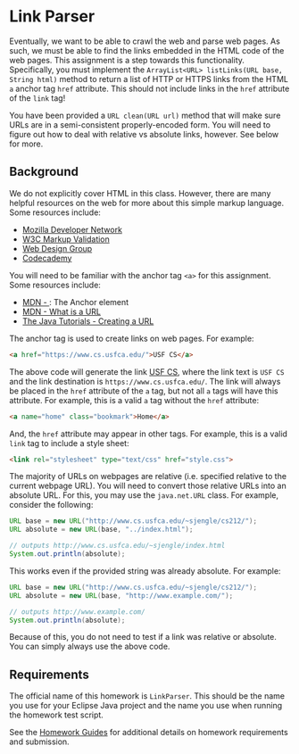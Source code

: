 Link Parser
=================================================

Eventually, we want to be able to crawl the web and parse web pages. As such, we must be able to find the links embedded in the HTML code of the web pages. This assignment is a step towards this functionality. Specifically, you must implement the `ArrayList<URL> listLinks(URL base, String html)` method to return a list of HTTP or HTTPS links from the HTML `a` anchor tag `href` attribute. This should not include links in the `href` attribute of the `link` tag!

You have been provided a `URL clean(URL url)` method that will make sure URLs are in a semi-consistent properly-encoded form. You will need to figure out how to deal with relative vs absolute links, however. See below for more.

Background
-------------------------------------------------

We do not explicitly cover HTML in this class. However, there are many helpful resources on the web for more about this simple markup language. Some resources include:

* [Mozilla Developer Network](https://developer.mozilla.org/en-US/docs/Web/HTML)
* [W3C Markup Validation](http://validator.w3.org/)
* [Web Design Group](http://htmlhelp.com/)
* [Codecademy](https://www.codecademy.com/learn/web)

You will need to be familiar with the anchor tag `<a>` for this assignment. Some resources include:

* [MDN - <a>: The Anchor element](https://developer.mozilla.org/en-US/docs/Web/HTML/Element/a)
* [MDN - What is a URL](https://developer.mozilla.org/en-US/docs/Learn/Common_questions/What_is_a_URL)
* [The Java Tutorials - Creating a URL](https://docs.oracle.com/javase/tutorial/networking/urls/creatingUrls.html)

The anchor tag is used to create links on web pages. For example:

```html
<a href="https://www.cs.usfca.edu/">USF CS</a>
```

The above code will generate the link <a href="https://www.cs.usfca.edu/">USF CS</a>, where the link text is `USF CS` and the link destination is `https://www.cs.usfca.edu/`. The link will always be placed in the `href` attribute of the `a` tag, but not all `a` tags will have this attribute. For example, this is a valid `a` tag without the `href` attribute:

```html
<a name="home" class="bookmark">Home</a>
```

And, the `href` attribute may appear in other tags. For example, this is a valid `link` tag to include a style sheet:

```html
<link rel="stylesheet" type="text/css" href="style.css">
```

The majority of URLs on webpages are relative (i.e. specified relative to the current webpage URL). You will need to convert those relative URLs into an absolute URL. For this, you may use the `java.net.URL` class. For example, consider the following:

```java
URL base = new URL("http://www.cs.usfca.edu/~sjengle/cs212/");
URL absolute = new URL(base, "../index.html");

// outputs http://www.cs.usfca.edu/~sjengle/index.html
System.out.println(absolute);
```

This works even if the provided string was already absolute. For example:

```java
URL base = new URL("http://www.cs.usfca.edu/~sjengle/cs212/");
URL absolute = new URL(base, "http://www.example.com/");

// outputs http://www.example.com/
System.out.println(absolute);
```

Because of this, you do not need to test if a link was relative or absolute. You can simply always use the above code.

Requirements
-------------------------------------------------

The official name of this homework is `LinkParser`. This should be the name you use for your Eclipse Java project and the name you use when running the homework test script.

See the [Homework Guides](https://usf-cs212-fall2019.github.io/guides/homework/) for additional details on homework requirements and submission.